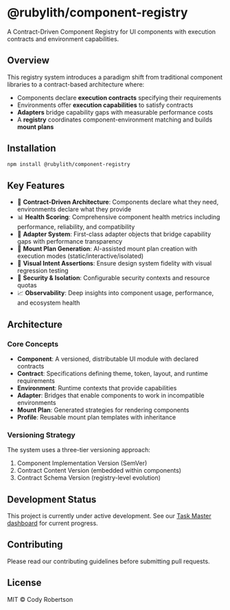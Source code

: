 # @rubylith/component-registry

A Contract-Driven Component Registry for UI components with execution contracts and environment capabilities.

## Overview

This registry system introduces a paradigm shift from traditional component libraries to a contract-based architecture where:
- Components declare **execution contracts** specifying their requirements
- Environments offer **execution capabilities** to satisfy contracts
- **Adapters** bridge capability gaps with measurable performance costs
- A **registry** coordinates component-environment matching and builds **mount plans**

## Installation

```bash
npm install @rubylith/component-registry
```

## Key Features

- 🔄 **Contract-Driven Architecture**: Components declare what they need, environments declare what they provide
- 📊 **Health Scoring**: Comprehensive component health metrics including performance, reliability, and compatibility
- 🔌 **Adapter System**: First-class adapter objects that bridge capability gaps with performance transparency
- 🎯 **Mount Plan Generation**: AI-assisted mount plan creation with execution modes (static/interactive/isolated)
- 🎨 **Visual Intent Assertions**: Ensure design system fidelity with visual regression testing
- 🔐 **Security & Isolation**: Configurable security contexts and resource quotas
- 📈 **Observability**: Deep insights into component usage, performance, and ecosystem health

## Architecture

### Core Concepts

- **Component**: A versioned, distributable UI module with declared contracts
- **Contract**: Specifications defining theme, token, layout, and runtime requirements
- **Environment**: Runtime contexts that provide capabilities
- **Adapter**: Bridges that enable components to work in incompatible environments
- **Mount Plan**: Generated strategies for rendering components
- **Profile**: Reusable mount plan templates with inheritance

### Versioning Strategy

The system uses a three-tier versioning approach:
1. Component Implementation Version (SemVer)
2. Contract Content Version (embedded within components)
3. Contract Schema Version (registry-level evolution)

## Development Status

This project is currently under active development. See our [Task Master dashboard](/.taskmaster/tasks/tasks.json) for current progress.

## Contributing

Please read our contributing guidelines before submitting pull requests.

## License

MIT © Cody Robertson